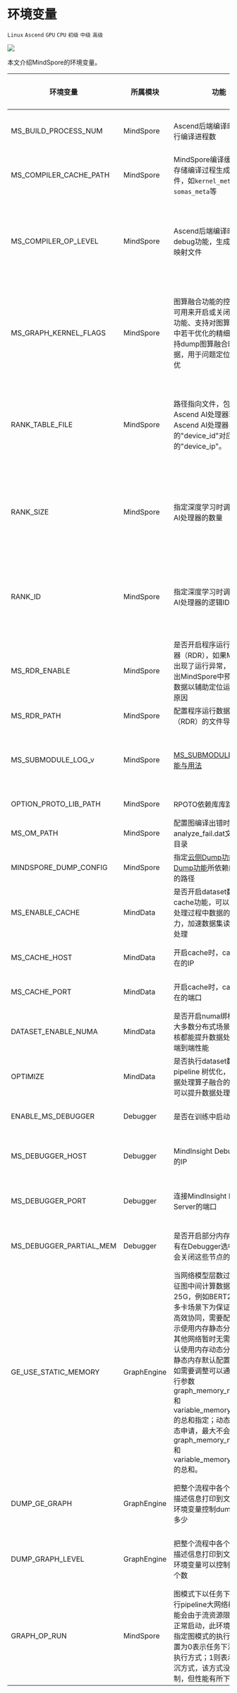 # 环境变量

`Linux` `Ascend` `GPU` `CPU` `初级` `中级` `高级`

<a href="https://gitee.com/mindspore/docs/blob/master/docs/mindspore/note/source_zh_cn/env_var_list.md" target="_blank"><img src="https://gitee.com/mindspore/docs/raw/master/resource/_static/logo_source.png"></a>

本文介绍MindSpore的环境变量。

| 环境变量 | 所属模块 | 功能 | 类型 | 取值范围 | 配置关系 | 是否必选 | 默认值 |
| --- | --- | --- | --- | --- | --- | --- | --- |
|MS_BUILD_PROCESS_NUM|MindSpore|Ascend后端编译时，指定并行编译进程数|Integer|1~24：允许设置并行进程数取值范围|无|可选（仅Ascend AI处理器环境使用）|无|
|MS_COMPILER_CACHE_PATH|MindSpore|MindSpore编译缓存目录，存储编译过程生成的缓存文件，如`kernel_meta`，`somas_meta`等|String|缓存文件路径，支持相对路径与绝对路径|无|可选|无|
|MS_COMPILER_OP_LEVEL|MindSpore|Ascend后端编译时，开启debug功能，生成TBE指令映射文件|Integer|0或1，允许设置级别取值范围。0：不开启算子debug功能。1：生成TBE指令映射文件（cce文件*.cce和python-cce映射文件*_loc.json，同时关闭编译优化开关）|无|可选（仅Ascend AI处理器环境使用）|无|
|MS_GRAPH_KERNEL_FLAGS|MindSpore|图算融合功能的控制选项，可用来开启或关闭图算融合功能、支持对图算融合功能中若干优化的精细控制、支持dump图算融合时的过程数据，用于问题定位和性能调优|String|格式和功能同mindspore/context.py中[graph_kernel_flags](https://www.mindspore.cn/docs/api/zh-CN/master/api_python/mindspore.context.html#mindspore.context.set_context)。<br>注：环境变量优先级高于context，即，若同时设置环境变量和context，则只有环境变量中的设置生效|无|可选|无|
|RANK_TABLE_FILE|MindSpore|路径指向文件，包含指定多Ascend AI处理器环境中Ascend AI处理器的"device_id"对应的"device_ip"。|String|文件路径，支持相对路径与绝对路径|与RANK_SIZE配合使用|可选（Ascend AI处理器，使用多卡执行分布式用例时，由用户指定）|无|
|RANK_SIZE|MindSpore|指定深度学习时调用Ascend AI处理器的数量|Integer|1~8，调用Ascend AI处理器的数量|与RANK_TABLE_FILE配合使用|可选（Ascend AI处理器，使用多卡执行分布式用例时，由用户指定）|无|
|RANK_ID|MindSpore|指定深度学习时调用Ascend AI处理器的逻辑ID|Integer|0~7，多机并行时不同server中DEVICE_ID会有重复，使用RANK_ID可以避免这个问题（多机并行时 RANK_ID = SERVER_ID * DEVICE_NUM + DEVICE_ID|无|可选|无|
|MS_RDR_ENABLE|MindSpore|是否开启程序运行数据记录器（RDR），如果MindSpore出现了运行异常，会自动导出MindSpore中预先记录的数据以辅助定位运行异常的原因|Integer|1：开启RDR功能 <br>0：关闭RDR功能|与MS_RDR_PATH一起使用|可选|无|
|MS_RDR_PATH|MindSpore|配置程序运行数据记录器（RDR）的文件导出路径|String|文件路径，仅支持绝对路径|与MS_RDR_ENABLE=1一起使用|可选|无|
|MS_SUBMODULE_LOG_v|MindSpore|[MS_SUBMODULE_LOG_v功能与用法](https://www.mindspore.cn/docs/programming_guide/zh-CN/master/custom_debugging_info.html#id9)|Dict{String:Integer...}|LogLevel: 0-DEBUG, 1-INFO, 2-WARNING, 3-ERROR<br>SubModual: COMMON, MD, DEBUG, DEVICE, COMMON, IR...|无|可选|无
|OPTION_PROTO_LIB_PATH|MindSpore|RPOTO依赖库库路径|String|目录路径，支持相对路径与绝对路径|无|可选|无|
|MS_OM_PATH|MindSpore|配置图编译出错时dump的analyze_fail.dat文件的保存目录|String|文件路径，支持相对路径与绝对路径|无|可选|无|
|MINDSPORE_DUMP_CONFIG|MindSpore|指定[云侧Dump功能](https://www.mindspore.cn/docs/programming_guide/zh-CN/master/dump_in_graph_mode.html#id6)或[端侧Dump功能](https://www.mindspore.cn/lite/docs/zh-CN/master/use/benchmark_tool.html#dump)所依赖的配置文件的路径|String|文件路径，支持相对路径与绝对路径|无|可选|无|
|MS_ENABLE_CACHE|MindData|是否开启dataset数据处理cache功能，可以实现数据处理过程中数据的cache能力，加速数据集读取及增强处理|String|TRUE：开启数据处理cache功能 <br>FALSE：关闭数据处理cache功能|与MS_CACHE_HOST、MS_CACHE_PORT一起使用|可选|无|
|MS_CACHE_HOST|MindData|开启cache时，cache服务所在的IP|String|Cache Server所在机器的IP|与MS_ENABLE_CACHE=TRUE、MS_CACHE_PORT一起使用|可选|无|
|MS_CACHE_PORT|MindData|开启cache时，cache服务所在的端口|String|Cache Server所在机器的端口|与MS_ENABLE_CACHE=TRUE、MS_CACHE_HOST一起使用|可选|无|
|DATASET_ENABLE_NUMA|MindData|是否开启numa绑核功能，在大多数分布式场景下numa绑核都能提升数据处理效率和端到端性能|String|True: 开启numa绑核功能|与libnuma.so配合使用|可选|无|
|OPTIMIZE|MindData|是否执行dataset数据处理 pipeline 树优化，在适合数据处理算子融合的场景下，可以提升数据处理效率|String|true: 开启pipeline树优化<br>false: 关闭pipeline树优化|无|可选|无|
|ENABLE_MS_DEBUGGER|Debugger|是否在训练中启动Debugger|Boolean|1：开启Debugger<br>0：关闭Debugger|与MS_DEBUGGER_HOST、MS_DEBUGGER_PORT一起使用|可选|无|
|MS_DEBUGGER_HOST|Debugger|MindInsight Debugger服务的IP|String|启动MindInsight调试器的机器的IP|与ENABLE_MS_DEBUGGER=1、MS_DEBUGGER_PORT一起使用|可选|无
|MS_DEBUGGER_PORT|Debugger|连接MindInsight Debugger Server的端口|Integer|1~65536，连接MindInsight Debugger Server的端口|与ENABLE_MS_DEBUGGER=1、MS_DEBUGGER_HOST一起使用|可选|无
|MS_DEBUGGER_PARTIAL_MEM|Debugger|是否开启部分内存复用（只有在Debugger选中的节点才会关闭这些节点的内存复用）|Boolean|1：开启Debugger选中节点的内存复用<br>0：关闭Debugger选中节点的内存复用|无|可选|无|
|GE_USE_STATIC_MEMORY|GraphEngine|当网络模型层数过大时，特征图中间计算数据可能超过25G，例如BERT24网络。多卡场景下为保证通信内存高效协同，需要配置为1，表示使用内存静态分配方式，其他网络暂时无需配置，默认使用内存动态分配方式。<br>静态内存默认配置为31G，如需要调整可以通过网络运行参数graph_memory_max_size和variable_memory_max_size的总和指定；动态内存是动态申请，最大不会超过graph_memory_max_size和variable_memory_max_size的总和。|Integer|1：使用内存静态分配方式<br>0：使用内存动态分配方式|无|可选|无|
|DUMP_GE_GRAPH|GraphEngine|把整个流程中各个阶段的图描述信息打印到文件中，此环境变量控制dump图的内容多少|Integer|1：全量dump<br>2：不含有权重等数据的基本版dump<br>3：只显示节点关系的精简版dump|无|可选|无|
|DUMP_GRAPH_LEVEL|GraphEngine|把整个流程中各个阶段的图描述信息打印到文件中，此环境变量可以控制dump图的个数|Integer|1：dump所有图<br>2：dump除子图外的所有图<br>3：dump最后的生成图|无|可选|无|
|GRAPH_OP_RUN|MindSpore|图模式下以任务下沉方式运行pipeline大网络模型时，可能会由于流资源限制而无法正常启动，此环境变量可以指定图模式的执行方式，配置为0表示任务下沉，是默认执行方式；1则表示非任务下沉方式，该方式没有流的限制，但性能有所下降。|Integer|0：执行任务下沉<br>1：执行非任务下沉|无|可选|无|
